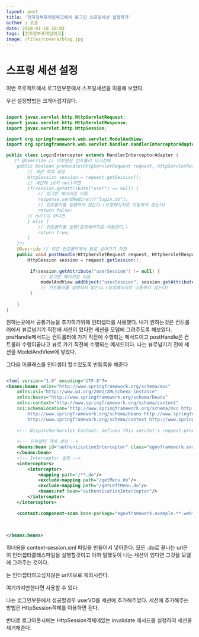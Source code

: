 ```yaml
---
layout: post
title: '전자정부프레임워크에서 로그인 스프링세션 설정하기'
author : 효준
date: 2018-01-18 10:03
tags: [전자정부프레임워크]
image: /files/covers/blog.jpg
---
```


# 스프링 세션 설정

이번 프로젝트에서 로그인부분에서 스프링세션을 이용해 보았다.

우선 설정방법은 크게어렵지않다.

```java

import javax.servlet.http.HttpServletRequest;
import javax.servlet.http.HttpServletResponse;
import javax.servlet.http.HttpSession;

import org.springframework.web.servlet.ModelAndView;
import org.springframework.web.servlet.handler.HandlerInterceptorAdapter;

public class LoginInterceptor extends HandlerInterceptorAdapter {
   /* @Override // 이부분은 컨트롤러 타기전에
    public boolean preHandle(HttpServletRequest request, HttpServletResponse response, Object handler) throws Exception {
        // 세션 객체 생성
        HttpSession session = request.getSession();
        // 세션에 id가 null이면
        if(session.getAttribute("user") == null) {
            // 로그인 페이지로 이동
            response.sendRedirect("login.do");
            // 컨트롤러를 실행하지 않는다.(요청페이지로 이동하지 않는다)
            return false;
        // null이 아니면
        } else {
            // 컨트롤러를 실행(요청페이지로 이동한다.)
            return true;
        }
    }*/
    @Override // 이건 컨트롤러에서 뷰로 넘어가기 직전
    public void postHandle(HttpServletRequest request, HttpServletResponse response, Object handler, ModelAndView modelAndView) throws Exception {
    	HttpSession session = request.getSession();
    	
    	 if(session.getAttribute("userSession") != null) {
             // 로그인 페이지로 이동
    		 modelAndView.addObject("userSession", session.getAttribute("userSession"));
             // 컨트롤러를 실행하지 않는다.(요청페이지로 이동하지 않는다)
         }
    	 
    }
}

```

원하는곳에서 공통기능을 추가하기위해 인터셉터를 사용했다.
내가 원하는것은 컨트롤러에서 뷰로넘기기 직전에 세션이 있다면 세션을 모델에 그려주도록 해보았다.
preHandle메서드는 컨트롤러에 가기 직전에 수행되는 메서드이고
postHandle은 컨트롤러 수행이끝나고 뷰로 가기 직전에 수행되는 메서드이다.
나는 뷰로넘기기 전에 세션을 ModelAndView에 넣었다.

그다음 이클래스를 인터셉터 할수있도록 빈등록을 해준다

```xml

<?xml version="1.0" encoding="UTF-8"?>
<beans:beans xmlns="http://www.springframework.org/schema/mvc"
    xmlns:xsi="http://www.w3.org/2001/XMLSchema-instance"
    xmlns:beans="http://www.springframework.org/schema/beans"
    xmlns:context="http://www.springframework.org/schema/context"
    xsi:schemaLocation="http://www.springframework.org/schema/mvc http://www.springframework.org/schema/mvc/spring-mvc.xsd
        http://www.springframework.org/schema/beans http://www.springframework.org/schema/beans/spring-beans.xsd
        http://www.springframework.org/schema/context http://www.springframework.org/schema/context/spring-context.xsd">
 
    <!-- DispatcherServlet Context: defines this servlet's request-processing infrastructure -->
     
    <!-- 인터셉터 객체 생성 -->
    <beans:bean id="authenticationInterceptor" class="egovframework.example.cmmn.LoginInterceptor">
    </beans:bean>
    <!-- Interceptor 설정 -->
    <interceptors>
        <interceptor>
            <mapping path="/**.do"/>
            <exclude-mapping path="/getMenu.do"/>
            <exclude-mapping path="/getLeftMenu.do"/>
            <beans:ref bean="authenticationInterceptor"/>
        </interceptor>
    </interceptors>
     
    <context:component-scan base-package="egovframework.example.**.web" />
     
     
     
</beans:beans>


```

위내용을 context-session.xml 파일을 만들어서 넣어준다.
모든 .do로 끝나는 url은 이 인터셉터클래스파일을 실행할것이고
아까 말했듯이 나는 세션이 있다면 그것을 모델에 그려주는 것이다.

<exclude-mapping path="/getMenu.do"/> 는 인터셉터하고싶지않은 url이므로 제외시킨다.

여기까지만한다면 사용할 수 있다.

나는 로그인부분에서 성공할경우 userVO를 세션에 추가해주었다.
세션에 추가해주는방법은 HttpSession객체를 이용하면 된다.

반대로 로그아웃시에는 HttpSession객체에있는 invalidate 메서드를 실행하여 세션을 제거해준다.

